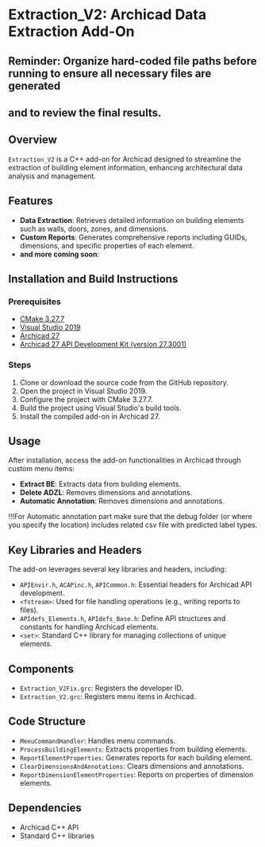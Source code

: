 
# Extraction_V2: Archicad Data Extraction Add-On

## Reminder: Organize hard-coded file paths before running to ensure all necessary files are generated 
## and to review the final results.

## Overview
`Extraction_V2` is a C++ add-on for Archicad designed to streamline the extraction of building element information, enhancing architectural data analysis and management.

## Features
- **Data Extraction**: Retrieves detailed information on building elements such as walls, doors, zones, and dimensions.
- **Custom Reports**: Generates comprehensive reports including GUIDs, dimensions, and specific properties of each element.
- **and more coming soon**: 

## Installation and Build Instructions
### Prerequisites
- [CMake 3.27.7](https://cmake.org/download/)
- [Visual Studio 2019](https://visualstudio.microsoft.com/vs/older-downloads/)
- [Archicad 27](https://www.graphisoft.com/downloads/)
- [Archicad 27 API Development Kit (version 27.3001)](https://www.graphisoft.com/downloads/addons/interoperability/api.html)

### Steps
1. Clone or download the source code from the GitHub repository.
2. Open the project in Visual Studio 2019.
3. Configure the project with CMake 3.27.7.
4. Build the project using Visual Studio's build tools.
5. Install the compiled add-on in Archicad 27.

## Usage
After installation, access the add-on functionalities in Archicad through custom menu items:
- **Extract BE**: Extracts data from building elements.
- **Delete ADZL**: Removes dimensions and annotations.
- **Automatic Annotation**: Removes dimensions and annotations.

!!!For Automatic annotation part make sure that the debug folder (or where you specify the location) includes related csv file with predicted label types.

## Key Libraries and Headers
The add-on leverages several key libraries and headers, including:
- `APIEnvir.h`, `ACAPinc.h`, `APICommon.h`: Essential headers for Archicad API development.
- `<fstream>`: Used for file handling operations (e.g., writing reports to files).
- `APIdefs_Elements.h`, `APIdefs_Base.h`: Define API structures and constants for handling Archicad elements.
- `<set>`: Standard C++ library for managing collections of unique elements.

## Components
- `Extraction_V2Fix.grc`: Registers the developer ID.
- `Extraction_V2.grc`: Registers menu items in Archicad.

## Code Structure
- `MenuCommandHandler`:  Handles menu commands.
- `ProcessBuildingElements`: Extracts properties from building elements.
- `ReportElementProperties`: Generates reports for each building element.
- `ClearDimensionsAndAnnotations`: Clears dimensions and annotations.
- `ReportDimensionElementProperties`: Reports on properties of dimension elements.
  
## Dependencies
- Archicad C++ API
- Standard C++ libraries


